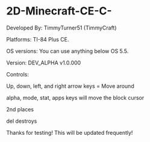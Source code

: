 # 2D-Minecraft-CE-C-
Developed By: TimmyTurner51 (TimmyCraft)


Platforms: TI-84 Plus CE.

OS versions: You can use anything below OS 5.5.

Version: DEV_ALPHA v1.0.000


Controls:

Up, down, left, and right arrow keys = Move around

alpha, mode, stat, apps keys will move the block cursor

2nd places

del destroys

Thanks for testing! This will be updated frequently!
